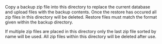 Copy a backup zip file into this directory to replace the current database and upload files with the backup contents. Once the restore has occured all zip files in this directory will be deleted. Restore files must match the format given within the backup directory. 

If multiple zip files are placed in this directory only the last zip file sorted by name will be used. All zip files within this directory will be deleted after use.
